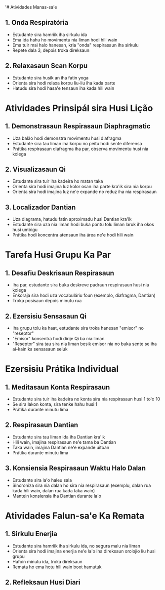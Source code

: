 '# Atividades Manas-sa'e

## 1. Onda Respiratória
- Estudante sira hamriik iha sirkulu ida
- Ema ida hahu ho movimentu nia liman hodi hili wain
- Ema tuir mai halo hanesan, kria "onda" respirasaun iha sirkulu
- Repete dala 3, depois troka direksaun

## 2. Relaxasaun Scan Korpu
- Estudante sira husik an iha fatin yoga
- Orienta sira hodi relaxa korpu liu-liu iha kada parte
- Hatudu sira hodi hasa'e tensaun iha kada hili wain

# Atividades Prinsipál sira Husi Lição

## 1. Demonstrasaun Respirasaun Diaphragmatic
- Uza balão hodi demonstra movimentu husi diafragma
- Estudante sira tau liman iha korpu no peitu hodi sente diferensa
- Prátika respirasaun diafragma iha par, observa movimentu husi nia kolega

## 2. Visualizasaun Qi
- Estudante sira tuir iha kadeira ho matan taka
- Orienta sira hodi imajina luz kolor osan iha parte kra'ik sira nia korpu
- Orienta sira hodi imajina luz ne'e expande no reduz iha nia respirasaun

## 3. Localizador Dantian
- Uza diagrama, hatudu fatin aproximadu husi Dantian kra'ik
- Estudante sira uza nia liman hodi buka pontu tolu liman laruk iha okos husi umbigu
- Prátika hodi koncentra atensaun iha área ne'e hodi hili wain

# Tarefa Husi Grupu Ka Par

## 1. Desafiu Deskrisaun Respirasaun
- Iha par, estudante sira buka deskreve padraun respirasaun husi nia kolega
- Enkoraja sira hodi uza vocabuláriu foun (exemplo, diafragma, Dantian)
- Troka posisaun depois minutu rua

## 2. Ezersisiu Sensasaun Qi
- Iha grupu tolu ka haat, estudante sira troka hanesan "emisor" no "reseptor"
- "Emisor" konsentra hodi dirije Qi ba nia liman
- "Reseptor" sira tau sira nia liman besik emisor nia no buka sente se iha ai-kain ka sensasaun seluk

# Ezersisiu Prátika Individual

## 1. Meditasaun Konta Respirasaun
- Estudante sira tuir iha kadeira no konta sira nia respirasaun husi 1 to'o 10
- Se sira lakon konta, sira tenke hahu husi 1
- Prátika durante minutu lima

## 2. Respirasaun Dantian
- Estudante sira tau liman ida iha Dantian kra'ik
- Hili wain, imajina respirasaun ne'e tama ba Dantian
- Taka wain, imajina Dantian ne'e expande uitoan
- Prátika durante minutu lima

## 3. Konsiensia Respirasaun Waktu Halo Dalan
- Estudante sira la'o haleu sala
- Sincroniza sira nia dalan ho sira nia respirasaun (exemplu, dalan rua kada hili wain, dalan rua kada taka wain)
- Mantein konsiensia iha Dantian durante la'o

# Atividades Falun-sa'e Ka Remata

## 1. Sirkulu Enerjia
- Estudante sira hamriik iha sirkulu ida, no segura malu nia liman
- Orienta sira hodi imajina enerjia ne'e la'o iha direksaun orolojio liu husi grupu
- Hafoin minutu ida, troka direksaun
- Remata ho ema hotu hili wain boot hamutuk

## 2. Refleksaun Husi Diari
